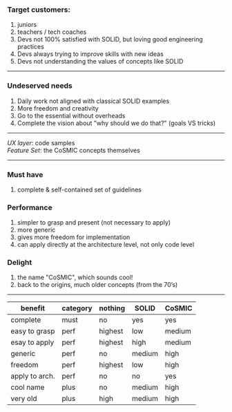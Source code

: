 ### Target customers:
1. juniors
1. teachers / tech coaches
1. Devs not 100% satisfied with SOLID, but loving good engineering practices
1. Devs always trying to improve skills with new ideas
1. Devs not understanding the values of concepts like SOLID

---

### Undeserved needs
1. Daily work not aligned with classical SOLID examples 
1. More freedom and creativity
1. Go to the essential without overheads
1. Complete the vision about "why should we do that?" (goals VS tricks)

---

*UX layer*: code samples  
*Feature Set*: the CoSMIC concepts themselves

---

### Must have
1. complete & self-contained set of guidelines

### Performance 
1. simpler to grasp and present (not necessary to apply)
1. more generic
1. gives more freedom for implementation
1. can apply directly at the architecture level, not only code level

### Delight 
1. the name "CoSMIC", which sounds cool!
1. back to the origins, much older concepts (from the 70’s)

---

| benefit        | category | nothing | SOLID  | CoSMIC |
| ----------     | -------- | ------- | ------ | ------ |
| complete       | must     | no      | yes    | yes    |
| easy to grasp  | perf     | highest | low    | medium |
| esay to apply  | perf     | highest | high   | medium |
| generic        | perf     | no      | medium | high   |
| freedom        | perf     | highest | low    | high   |
| apply to arch. | perf     | no      | no     | yes    |
| cool name      | plus     | no      | medium | high   |
| very old       | plus     | high    | medium | high   |
